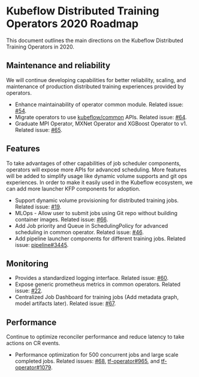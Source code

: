 # Kubeflow Distributed Training Operators 2020 Roadmap

This document outlines the main directions on the Kubeflow Distributed Training Operators in 2020.

## Maintenance and reliability

We will continue developing capabilities for better reliability, scaling, and maintenance of production distributed training experiences provided by operators.

* Enhance maintainability of operator common module. Related issue: [#54](https://github.com/jazzsir/common/issues/54).
* Migrate operators to use [kubeflow/common](https://github.com/jazzsir/common) APIs. Related issue: [#64](https://github.com/jazzsir/common/issues/64).
* Graduate MPI Operator, MXNet Operator and XGBoost Operator to v1. Related issue: [#65](https://github.com/jazzsir/common/issues/65).

## Features

To take advantages of other capabilities of job scheduler components, operators will expose more APIs for advanced scheduling. More features will be added to simplify usage like dynamic volume supports and git ops experiences. In order to make it easily used in the Kubeflow ecosystem, we can add more launcher KFP components for adoption.

* Support dynamic volume provisioning for distributed training jobs. Related issue: [#19](https://github.com/jazzsir/common/issues/19).
* MLOps - Allow user to submit jobs using Git repo without building container images. Related issue: [#66](https://github.com/jazzsir/common/issues/66).
* Add Job priority and Queue in SchedulingPolicy for advanced scheduling in common operator. Related issue: [#46](https://github.com/jazzsir/common/issues/46).
* Add pipeline launcher components for different training jobs. Related issue: [pipeline#3445](https://github.com/kubeflow/pipelines/issues/3445).

## Monitoring

* Provides a standardized logging interface. Related issue: [#60](https://github.com/jazzsir/common/issues/60).
* Expose generic prometheus metrics in common operators. Related issue: [#22](https://github.com/jazzsir/common/issues/22).
* Centralized Job Dashboard for training jobs (Add metadata graph, model artifacts later). Related issue: [#67](https://github.com/jazzsir/common/issues/67).

## Performance

Continue to optimize reconciler performance and reduce latency to take actions on CR events.

* Performance optimization for 500 concurrent jobs and large scale completed jobs. Related issues: [#68](https://github.com/jazzsir/common/issues/68), [tf-operator#965](https://github.com/kubeflow/tf-operator/issues/965), and [tf-operator#1079](https://github.com/kubeflow/tf-operator/issues/1079).
